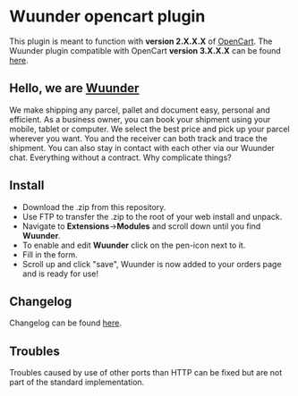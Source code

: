 # Wuunder opencart plugin

This plugin is meant to function with __version 2.X.X.X__ of [OpenCart](https://www.opencart.com/).
The Wuunder plugin compatible with OpenCart __version 3.X.X.X__ can be found [here](https://github.com/wuunder/wuunder-webshopplugin-opencart-v3).

## Hello, we are [Wuunder](https://wearewuunder.com/) ##
We make shipping any parcel, pallet and document easy, personal and efficient. As a business owner, you can book your shipment using your mobile, tablet or computer. We select the best price and pick up your parcel wherever you want. You and the receiver can both track and trace the shipment. You can also stay in contact with each other via our Wuunder chat. Everything without a contract. Why complicate things?

## Install ##
* Download the .zip from this repository.
* Use FTP to transfer the .zip to the root of your web install and unpack.
* Navigate to __Extensions__->__Modules__ and scroll down until you find __Wuunder__.
* To enable and edit __Wuunder__ click on the pen-icon next to it.
* Fill in the form.
* Scroll up and click "save", Wuunder is now added to your orders page and is ready for use!

## Changelog ##
Changelog can be found [here](https://github.com/kabisa/wuunder-webshopplugin-opencart/blob/master/CHANGELOG.md).

## Troubles ##
Troubles caused by use of other ports than HTTP can be fixed but are not part of the standard implementation.
